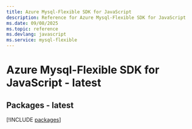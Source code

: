 ```yaml
---
title: Azure Mysql-Flexible SDK for JavaScript
description: Reference for Azure Mysql-Flexible SDK for JavaScript
ms.date: 09/08/2025
ms.topic: reference
ms.devlang: javascript
ms.service: mysql-flexible
---
```

# Azure Mysql-Flexible SDK for JavaScript - latest
## Packages - latest
[!INCLUDE [packages](mysql-flexible-index.md)]